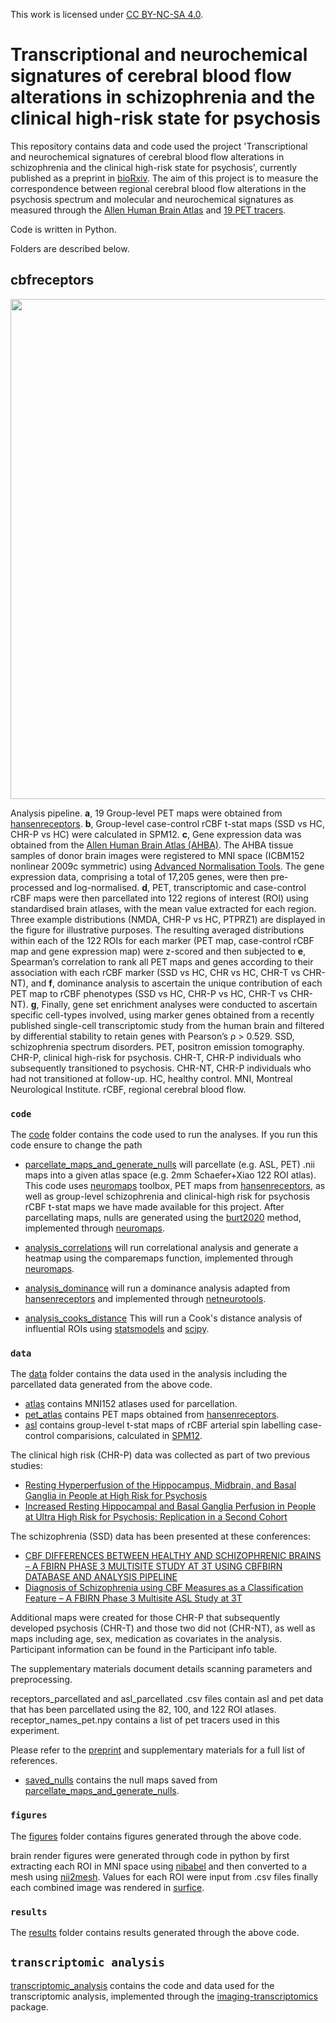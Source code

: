 This work is licensed under [CC BY-NC-SA 4.0](https://creativecommons.org/licenses/by-nc-sa/4.0/?ref=chooser-v1). 

# Transcriptional and neurochemical signatures of cerebral blood flow alterations in schizophrenia and the clinical high-risk state for psychosis
This repository contains data and code used the project 'Transcriptional and neurochemical signatures of cerebral blood flow alterations in schizophrenia and the clinical high-risk state for psychosis', currently published as a preprint in [bioRxiv](https://www.biorxiv.org/content/10.1101/2024.03.13.583894v1). The aim of this project is to measure the correspondence between regional cerebral blood flow alterations in the psychosis spectrum and molecular and neurochemical signatures as measured through the [Allen Human Brain Atlas](https://portal.brain-map.org) and [19 PET tracers](https://github.com/netneurolab/hansen_receptors/tree/main/).

Code is written in Python.

Folders are described below.

## cbfreceptors
<img src="figures/fig1.png"  width="800">

Analysis pipeline. **a**, 19 Group-level PET maps were obtained from [hansenreceptors](http://github.com/netneurolab/hansen_receptors). **b**, Group-level case-control rCBF t-stat maps (SSD vs HC, CHR-P vs HC) were calculated in SPM12. **c**, Gene expression data was obtained from the [Allen Human Brain Atlas (AHBA)](https://portal.brain-map.org). The AHBA tissue samples of donor brain images were registered to MNI space (ICBM152 nonlinear 2009c symmetric) using [Advanced Normalisation Tools](https://zenodo.org/records/3677132). The gene expression data, comprising a total of 17,205 genes, were then pre-processed and log-normalised. **d**, PET, transcriptomic and case-control rCBF maps were then parcellated into 122 regions of interest (ROI) using standardised brain atlases, with the mean value extracted for each region. Three example distributions (NMDA, CHR-P vs HC, PTPRZ1) are displayed in the figure for illustrative purposes. The resulting averaged distributions within each of the 122 ROIs for each marker (PET map, case-control rCBF map and gene expression map) were z-scored and then subjected to **e**, Spearman’s correlation to rank all PET maps and genes according to their association with each rCBF marker (SSD vs HC, CHR vs HC, CHR-T vs CHR-NT), and **f**, dominance analysis to ascertain the unique contribution of each PET map to rCBF phenotypes (SSD vs HC, CHR-P vs HC, CHR-T vs CHR-NT). **g**, Finally, gene set enrichment analyses were conducted to ascertain specific cell-types involved, using marker genes obtained from a recently published single-cell transcriptomic study from the human brain and filtered by differential stability to retain genes with Pearson’s ρ > 0.529. SSD, schizophrenia spectrum disorders. PET, positron emission tomography. CHR-P, clinical high-risk for psychosis. CHR-T, CHR-P individuals who subsequently transitioned to psychosis. CHR-NT, CHR-P individuals who had not transitioned at follow-up. HC, healthy control. MNI, Montreal Neurological Institute. rCBF, regional cerebral blood flow.

### `code`
The [code](code/) folder contains the code used to run the analyses. If you run this code ensure to change the path 
- [parcellate_maps_and_generate_nulls](code/parcellate_maps_and_generate_nulls.npy) will parcellate (e.g. ASL, PET) .nii maps into a given atlas space (e.g. 2mm Schaefer+Xiao 122 ROI atlas). 
This code uses [neuromaps](https://netneurolab.github.io/neuromaps/usage.html) toolbox, PET maps from [hansenreceptors](https://github.com/netneurolab/hansen_receptors/tree/main/data), as well as group-level schizophrenia and clinical-high risk for psychosis rCBF t-stat maps we have made available for this project. After parcellating maps, nulls are generated using the [burt2020](https://brainsmash.readthedocs.io/en/latest/) method, implemented through [neuromaps](https://netneurolab.github.io/neuromaps/usage.html).

- [analysis_correlations](code/analysis_correlations.py) will run correlational analysis and generate a heatmap using the comparemaps function, implemented through [neuromaps](https://netneurolab.github.io/neuromaps/usage.html). 

- [analysis_dominance](code/analysis_dominance.py) will run a dominance analysis adapted from [hansenreceptors](https://github.com/netneurolab/hansen_receptors/tree/main/data) and implemented through [netneurotools](https://netneurotools.readthedocs.io/en/latest/).

- [analysis_cooks_distance](code/analysis_cooks_distance.py)
This will run a Cook's distance analysis of influential ROIs using [statsmodels](https://www.statsmodels.org/stable/index.html) and [scipy](https://scipy.org). 

### `data`
The [data](data/) folder contains the data used in the analysis including the parcellated data generated from the above code.
- [atlas](data/atlas/) contains MNI152 atlases used for parcellation.
- [pet_atlas](data/pet_atlas/) contains PET maps obtained from [hansenreceptors](https://github.com/netneurolab/hansen_receptors/tree/main/data).
- [asl](data/asl/) contains group-level t-stat maps of rCBF arterial spin labelling case-control comparisions, calculated in [SPM12](https://www.fil.ion.ucl.ac.uk/spm/software/spm12/).

The clinical high risk (CHR-P) data was collected as part of two previous studies:
- [Resting Hyperperfusion of the Hippocampus, Midbrain, and Basal Ganglia in People at High Risk for Psychosis](https://doi.org/10.1176/appi.ajp.2015.15040485)
- [Increased Resting Hippocampal and Basal Ganglia Perfusion in People at Ultra High Risk for Psychosis: Replication in a Second Cohort](https://doi.org/10.1093/schbul/sbx169)

The schizophrenia (SSD) data has been presented at these conferences:
- [CBF DIFFERENCES BETWEEN HEALTHY AND SCHIZOPHRENIC BRAINS – A FBIRN PHASE 3 MULTISITE
STUDY AT 3T USING CBFBIRN DATABASE AND ANALYSIS PIPELINE](https://cds.ismrm.org/protected/13MProceedings/PDFfiles/0736.PDF)
- [Diagnosis of Schizophrenia using CBF Measures as a Classification Feature – A FBIRN Phase 3 Multisite ASL Study at 3T](https://cds.ismrm.org/protected/15MProceedings/PDFfiles/2368.pdf)
    
Additional maps were created for those CHR-P that subsequently developed psychosis (CHR-T) and those two did not (CHR-NT), as well as maps including age, sex, medication as covariates in the analysis.
Participant information can be found in the Participant info table.
    
The supplementary materials document details scanning parameters and preprocessing.

receptors_parcellated and asl_parcellated .csv files contain asl and pet data that has been parcellated using the 82, 100, and 122 ROI atlases.
receptor_names_pet.npy contains a list of pet tracers used in this experiment.

Please refer to the [preprint](https://www.biorxiv.org/content/10.1101/2024.03.13.583894v1) and supplementary materials for a full list of references.

- [saved_nulls](data/saved_nulls/) contains the null maps saved from [parcellate_maps_and_generate_nulls](code/parcellate_maps_and_generate_nulls.py).

### `figures`
The [figures](figures/) folder contains figures generated through the above code.

brain render figures were generated through code in python by first extracting each ROI in MNI space using [nibabel](https://nipy.org/nibabel/) and then converted to a mesh using [nii2mesh](https://github.com/neurolabusc/nii2mesh). Values for each ROI were input from .csv files finally each combined image was rendered in [surfice](https://www.nitrc.org/projects/surfice/).

### `results`
The [results](results/) folder contains results generated through the above code.

## `transcriptomic analysis`
[transcriptomic_analysis](transcriptomic_analysis) contains the code and data used for the transcriptomic analysis, implemented through the [imaging-transcriptomics](https://pypi.org/project/imaging-transcriptomics/) package.
